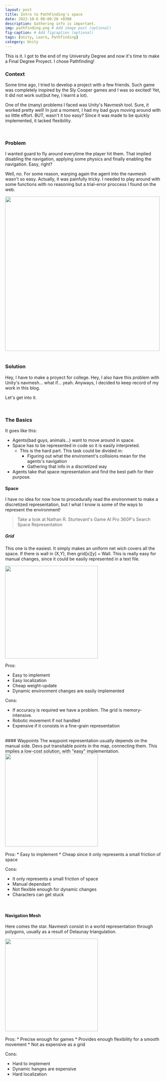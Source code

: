 ```yaml
---
layout: post
title: Intro to PathFinding's space
date: 2022-10-6 00:00:20 +0300
description: Gathering info is important.
img: pathfinding.png # Add image post (optional)
fig-caption: # Add figcaption (optional)
tags: [Unity, Learn, Pathfinding]
category: Unity
---
```


This is it. I got to the end of my University Degree and now it's time to make a Final Degree Proyect. I chose Pathfinding!

### Context
Some time ago, I tried to develop a project with a few friends. Such game was completely inspired by the Sly Cooper games and I was so excited! Yet, it did not
work out(but hey, I learnt a lot).

One of the (many) problems I faced was Unity's Navmesh tool. Sure, it worked pretty well! In just a moment, I had my bad guys moving around with so little effort.
BUT, wasn't it too easy? Since it was made to be quickly implemented, it lacked flexibility.

<br/>

### Problem
I wanted guard to fly around everytime the player hit them. That implied disabling the navigation, applying some physics and finally enabling the navigation. Easy, right?

Well, no. For some reason, warping again the agent into the navmesh wasn't so easy. Actually, it was painfully tricky. I needed to play around with some functions with no reasoning but a trial-error proccess I found on the web.

<div class="text-center">
    <img src="{{site.baseurl}}/assets/img/PathfindingIntro/Sil.png" class="rounded" width="500"/>
</div>

<br/>


### Solution
Hey, I have to make a proyect for college. Hey, I also have this problem with Unity's navmesh... what if... yeah. Anyways, I decided to keep record of my work in this blog.

Let's get into it.

<br/>

### The Basics
It goes like this:

* Agents(bad guys, animals...) want to move around in space.
* Space has to be represented in code so it is easily interpreted.
    * This is the hard part. This task could be divided in:
        * Figuring out what the enviroment's collisions mean for the agents's navigation
        * Gathering that info in a discretized way
* Agents take that space representation and find the best path for their purpose.

#### Space
I have no idea for now how to procedurally read the environment to make a discretized representation, but I what I know is some of the ways to represent the environment!

> Take a look at Nathan R. Sturtevant's Game AI Pro 360P's Search Space Representation

##### Grid
This one is the easiest. It simply makes an uniform net wich covers all the space. If there is wall in (X,Y), then grid[x][y] = Wall. This is really easy for manual changes, since it could be easily represented in a text file.

<div>
    <img src="{{site.baseurl}}/assets/img/PathfindingIntro/grid.png" class="rounded" width="300"/>
</div>

Pros:
* Easy to implement
* Easy localization
* Cheap weight-update
* Dynamic environment changes are easily implemented

Cons:
* If accuracy is required we have a problem. The grid is memory-intensive.
* Robotic movement if not handled
* Expensive if it consists in a fine-grain representation

<br>
#### Waypoints
The waypoint representation usually depends on the manual side. Devs put transitable points in the map, connecting them. This implies a low-cost solution, with "easy" implementation.

<div>
    <img src="{{site.baseurl}}/assets/img/PathfindingIntro/waypoints.png" class="rounded" width="300"/>
</div>
<br>
Pros:
* Easy to implement
* Cheap since it only represents a small friction of space
 
 Cons:
* It only represents a small friction of space
* Manual dependant
* Not flexible enough for dynamic changes
* Characters can get stuck

<br>


#### Navigation Mesh
Here comes the star. Navmesh consist in a world representation through polygons, usually as a result of Delaunay triangulation.

<div>
    <img src="{{site.baseurl}}/assets/img/PathfindingIntro/navmesh.png" class="rounded" width="300"/>
</div>
<br>
Pros:
* Precise enough for games
* Provides enough flexibility for a smooth movement
* Not as expensive as a grid

Cons:
* Hard to implement
* Dynamic hanges are expensive
* Hard localization